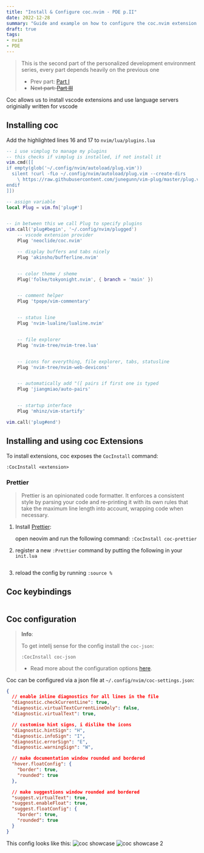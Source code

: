 ```yaml
---
title: "Install & Configure coc.nvim - PDE p.II"
date: 2022-12-28
summary: "Guide and example on how to configure the coc.nvim extension and lsp provider (config and keybinds)"
draft: true
tags:
- nvim
- PDE
---
```


> This is the second part of the personalized development environment series, every part depends heavily on the previous one 
> - Prev part: [Part I](/posts/2022/neovim-ped-1/)
> - ~~Next part: [Part III](/posts/2022/configure-fzf-nvim/)~~

Coc allows us to install vscode extensions and use language servers originially written for vscode

## Installing coc

Add the highlighted lines 16 and 17 to `nvim/lua/plugins.lua`

```lua {hl_lines=[16,17]}
-- i use vimplug to manage my plugins
-- this checks if vimplug is installed, if not install it
vim.cmd([[
if empty(glob('~/.config/nvim/autoload/plug.vim'))
  silent !curl -fLo ~/.config/nvim/autoload/plug.vim --create-dirs
    \ https://raw.githubusercontent.com/junegunn/vim-plug/master/plug.vim
endif
]])

-- assign variable
local Plug = vim.fn['plug#']


-- in between this we call Plug to specify plugins
vim.call('plug#begin', '~/.config/nvim/plugged')
    -- vscode extension provider
    Plug 'neoclide/coc.nvim'

    -- display buffers and tabs nicely
    Plug 'akinsho/bufferline.nvim'


    -- color theme / sheme
    Plug('folke/tokyonight.nvim', { branch = 'main' })


    -- comment helper
    Plug 'tpope/vim-commentary'


    -- status line
    Plug 'nvim-lualine/lualine.nvim'


    -- file explorer
    Plug 'nvim-tree/nvim-tree.lua'


    -- icons for everything, file explorer, tabs, statusline
    Plug 'nvim-tree/nvim-web-devicons'


    -- automatically add "([ pairs if first one is typed
    Plug 'jiangmiao/auto-pairs'


    -- startup interface
    Plug 'mhinz/vim-startify'

vim.call('plug#end')
```

## Installing and using coc Extensions

To install extensions, coc exposes the `CocInstall` command:
```vim
:CocInstall <extension>
```

### Prettier

> Prettier is an opinionated code formatter. 
> It enforces a consistent style by parsing your code and re-printing 
> it with its own rules that take the maximum line length into account, wrapping code when necessary.

1. Install [Prettier](https://github.com/neoclide/coc-prettier):

   open neovim and run the following command: `:CocInstall coc-prettier`

2. register a new `:Prettier` command by putting the following in your `init.lua`

```lua
```

3. reload the config by running `:source %`

## Coc keybindings
```lua
```

## Coc configuration

> **Info**:
> 
> To get intellj sense for the config install the `coc-json`:
> ```text
> :CocInstall coc-json
> ```
> 
> - Read more about the configuration options [here](https://github.com/neoclide/coc.nvim/wiki/Using-the-configuration-file).

Coc can be configured via a json file at `~/.config/nvim/coc-settings.json`:

```json
{
  // enable inline diagnostics for all lines in the file
  "diagnostic.checkCurrentLine": true,
  "diagnostic.virtualTextCurrentLineOnly": false,
  "diagnostic.virtualText": true,

  // customise hint signs, i dislike the icons
  "diagnostic.hintSign": "H",
  "diagnostic.infoSign": "I",
  "diagnostic.errorSign": "E",
  "diagnostic.warningSign": "W",

  // make documentation window rounded and bordered
  "hover.floatConfig": {
    "border": true,
    "rounded": true
  },

  // make suggestions window rounded and bordered
  "suggest.virtualText": true,
  "suggest.enableFloat": true,
  "suggest.floatConfig": {
    "border": true,
    "rounded": true
  }
}
```

This config looks like this:
![coc showcase](/vim/coc.png)
![coc showcase 2](/vim/coc2.png)
